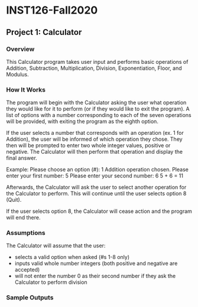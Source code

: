 # INST126-Fall2020

## Project 1: Calculator

### Overview
This Calculator program takes user input and performs basic operations of Addition, Subtraction, Multiplication, Division, Exponentiation, Floor, and Modulus.

### How It Works
The program will begin with the Calculator asking the user what operation they would like for it to perform (or if they would like to exit the program).
A list of options with a number corresponding to each of the seven operations will be provided, with exiting the program as the eighth option.

If the user selects a number that corresponds with an operation (ex. 1 for Addition), the user will be informed of which operation they chose. They then will be prompted to enter two whole integer values, positive or negative. The Calculator will then perform that operation and display the final answer.

Example:
Please choose an option (#): 1
Addition operation chosen.
Please enter your first number: 5
Please enter your second number: 6
5 + 6 = 11

Afterwards, the Calculator will ask the user to select another operation for the Calculator to perform. This will continue until the user selects option 8 (Quit).

If the user selects option 8, the Calculator will cease action and the program will end there.

### Assumptions
The Calculator will assume that the user:
- selects a valid option when asked (#s 1-8 only)
- inputs valid whole number integers (both positive and negative are accepted)
- will not enter the number 0 as their second number if they ask the Calculator to perform division

### Sample Outputs

